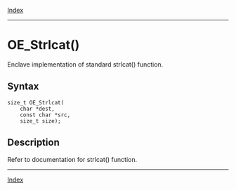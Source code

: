 [Index](index.md)

---
# OE_Strlcat()

Enclave implementation of standard strlcat() function.

## Syntax

    size_t OE_Strlcat(
        char *dest,
        const char *src,
        size_t size);
## Description 

Refer to documentation for strlcat() function.

---
[Index](index.md)

